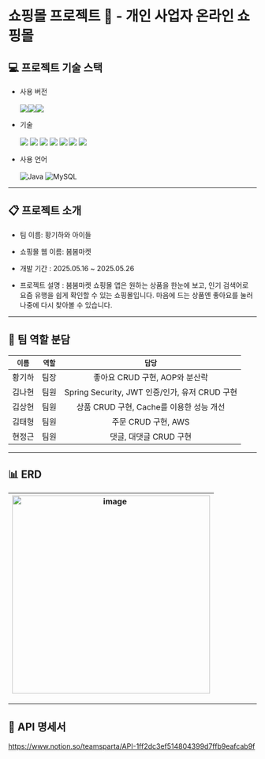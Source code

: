 # 쇼핑몰 프로젝트 🛵 - 개인 사업자 온라인 쇼핑몰

## 💻 프로젝트 기술 스택

* 사용 버전
  <br><br> <img src="https://img.shields.io/badge/JDK-%23121011?style=for-the-badge"><img src="https://img.shields.io/badge/version-%23ED8B00?style=for-the-badge&logo=openjdk&logoColor=white"><img src="https://img.shields.io/badge/17-515151?style=for-the-badge">

* 기술
  <br><br><img src="https://img.shields.io/badge/springboot-6DB33F?style=for-the-badge&logo=springboot&logoColor=white"> <img src="https://img.shields.io/badge/spring-6DB33F?style=for-the-badge&logo=spring&logoColor=white"> <img src="https://img.shields.io/badge/github-181717?style=for-the-badge&logo=github&logoColor=white"> <img src="https://img.shields.io/badge/git-F05032?style=for-the-badge&logo=git&logoColor=white"> <img src="https://img.shields.io/badge/intellij-000000?style=for-the-badge&logo=intellijidea&logoColor=white"> <img src="https://img.shields.io/badge/Notion-000000?style=for-the-badge&logo=notion&logoColor=white"> <img src="https://img.shields.io/badge/docker-2496ED?style=for-the-badge&logo=docker&logoColor=white">
* 사용 언어
  <br><br> ![Java](https://img.shields.io/badge/Java-007396?style=for-the-badge&logo=java&logoColor=white)
  ![MySQL](https://img.shields.io/badge/MySQL-4479A1?style=for-the-badge&logo=mysql&logoColor=white)

-----

## 📋 프로젝트 소개

* 팀 이름: 황기하와 아이들

* 쇼핑몰 웹 이름: 봄봄마켓

* 개발 기간 : 2025.05.16 ~ 2025.05.26

* 프로젝트 설명 : 봄봄마켓 쇼핑몰 앱은 원하는 상품을 한눈에 보고, 인기 검색어로 요즘 유행을 쉽게 확인할 수 있는 쇼핑몰입니다. 마음에 드는 상품엔 좋아요를 눌러 나중에 다시 찾아볼 수 있습니다.

-----

## 👥 팀 역할 분담

| `이름` | `역할` |                  `담당`                  |
|:----:|:----:|:--------------------------------------:|
| 황기하  |  팀장  |         좋아요 CRUD 구현, AOP와 분산락          |
| 김나현  |  팀원  | Spring Security, JWT 인증/인가, 유저 CRUD 구현 |
| 김상현  |  팀원  |      상품 CRUD 구현, Cache를 이용한 성능 개선      |
| 김태형  |  팀원  |            주문 CRUD 구현, AWS             |
| 현정근  |  팀원  |            댓글, 대댓글 CRUD 구현             |

-----

## 📊 ERD

| <img width="401" alt="image" src="https://github.com/user-attachments/assets/bf8804f9-c929-4cef-b910-4e8f4c265614" /> 
|:---------------------------------------------------------------------------------------------------------------------:|

-----

## 📂 API 명세서 
https://www.notion.so/teamsparta/API-1ff2dc3ef514804399d7ffb9eafcab9f

